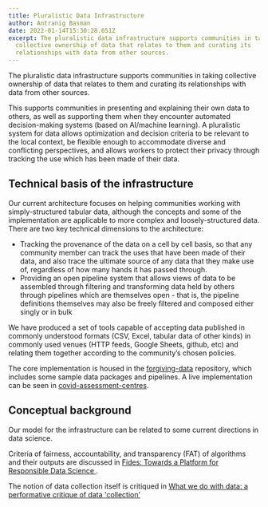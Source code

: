 ```yaml
---
title: Pluralistic Data Infrastructure
author: Antranig Basman
date: 2022-01-14T15:30:28.651Z
excerpt: The pluralistic data infrastructure supports communities in taking
  collective ownership of data that relates to them and curating its
  relationships with data from other sources.
---
```

The pluralistic data infrastructure supports communities in taking collective ownership of data that relates to them and curating its relationships with data from other sources.

This supports communities in presenting and explaining their own data to others, as well as supporting them when they encounter automated decision-making systems (based on AI/machine learning). A pluralistic system for data allows optimization and decision criteria to be relevant to the local context, be flexible enough to accommodate diverse and conflicting perspectives, and allows workers to protect their privacy through tracking the use which has been made of their data.

## Technical basis of the infrastructure

Our current architecture focuses on helping communities working with simply-structured tabular data, although the concepts and some of the implementation are applicable to more complex and loosely-structured data. There are two key technical dimensions to the architecture:

* Tracking the provenance of the data on a cell by cell basis, so that any community member can track the uses that have been made of their data, and also trace the ultimate source of any data that they make use of, regardless of how many hands it has passed through.
* Providing an open pipeline system that allows views of data to be assembled through filtering and transforming data held by others through pipelines which are themselves open - that is, the pipeline definitions themselves may also be freely filtered and composed either singly or in bulk

We have produced a set of tools capable of accepting data published in commonly understood formats (CSV, Excel, tabular data of other kinds) in commonly used venues (HTTP feeds, Google Sheets, github, etc) and relating them together according to the community’s chosen policies.

The core implementation is housed in the [forgiving-data](https://github.com/inclusive-design/forgiving-data) repository, which includes some sample data packages and pipelines. A live implementation can be seen in [covid-assessment-centres](https://github.com/inclusive-design/covid-assessment-centres).

## Conceptual background

Our model for the infrastructure can be related to some current directions in data science.

Criteria of fairness, accountability, and transparency (FAT) of algorithms and their outputs are discussed in [Fides: Towards a Platform for Responsible Data Science
](https://dl.acm.org/doi/pdf/10.1145/3085504.3085530>). 

The notion of data collection itself is critiqued in [What we do with data: a performative critique of data 'collection'](https://policyreview.info/articles/analysis/what-we-do-data-performative-critique-data-collection)